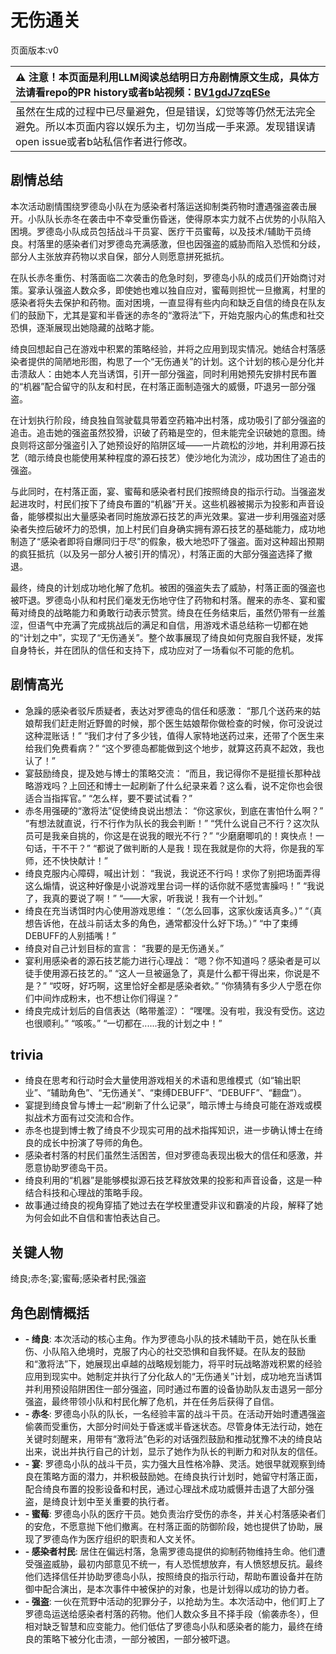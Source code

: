 # 无伤通关
页面版本:v0
 

| :warning: 注意！本页面是利用LLM阅读总结明日方舟剧情原文生成，具体方法请看repo的PR history或者b站视频：[BV1gdJ7zqESe](https://www.bilibili.com/video/BV1gdJ7zqESe/)         |
|:----------------------------|
| 虽然在生成的过程中已尽量避免，但是错误，幻觉等等仍然无法完全避免。所以本页面内容以娱乐为主，切勿当成一手来源。发现错误请open issue或者b站私信作者进行修改。|



## 剧情总结
本次活动剧情围绕罗德岛小队在为感染者村落运送抑制类药物时遭遇强盗袭击展开。小队队长赤冬在袭击中不幸受重伤昏迷，使得原本实力就不占优势的小队陷入困境。罗德岛小队成员包括战斗干员宴、医疗干员蜜莓，以及技术/辅助干员绮良。村落里的感染者们对罗德岛充满感激，但也因强盗的威胁而陷入恐慌和分歧，部分人主张放弃药物以求自保，部分人则愿意拼死抵抗。

在队长赤冬重伤、村落面临二次袭击的危急时刻，罗德岛小队的成员们开始商讨对策。宴承认强盗人数众多，即使她也难以独自应对，蜜莓则担忧一旦撤离，村里的感染者将失去保护和药物。面对困境，一直显得有些内向和缺乏自信的绮良在队友们的鼓励下，尤其是宴和半昏迷的赤冬的“激将法”下，开始克服内心的焦虑和社交恐惧，逐渐展现出她隐藏的战略才能。

绮良回想起自己在游戏中积累的策略经验，并将之应用到现实情况。她结合村落感染者提供的简陋地形图，构思了一个“无伤通关”的计划。这个计划的核心是分化并击溃敌人：由她本人充当诱饵，引开一部分强盗，同时利用她预先安排村民布置的“机器”配合留守的队友和村民，在村落正面制造强大的威慑，吓退另一部分强盗。

在计划执行阶段，绮良独自驾驶载具带着空药箱冲出村落，成功吸引了部分强盗的追击。追击她的强盗虽然狡猾，识破了药箱是空的，但未能完全识破她的意图。绮良则将这部分强盗引入了她预设好的陷阱区域——一片疏松的沙地，并利用源石技艺（暗示绮良也能使用某种程度的源石技艺）使沙地化为流沙，成功困住了追击的强盗。

与此同时，在村落正面，宴、蜜莓和感染者村民们按照绮良的指示行动。当强盗发起进攻时，村民们按下了绮良布置的“机器”开关。这些机器被揭示为投影和声音设备，能够模拟出大量感染者同时施放源石技艺的声光效果。宴进一步利用强盗对感染者失控后破坏力的恐惧，加上村民们自身确实拥有源石技艺的基础能力，成功地制造了“感染者即将自爆同归于尽”的假象，极大地恐吓了强盗。面对这种超出预期的疯狂抵抗（以及另一部分人被引开的情况），村落正面的大部分强盗选择了撤退。

最终，绮良的计划成功地化解了危机。被困的强盗失去了威胁，村落正面的强盗也被吓退。罗德岛小队和村民们毫发无伤地守住了药物和村落。醒来的赤冬、宴和蜜莓对绮良的战略能力和勇敢行动表示赞赏。绮良在任务结束后，虽然仍带有一丝羞涩，但语气中充满了完成挑战后的满足和自信，用游戏术语总结称一切都在她的“计划之中”，实现了“无伤通关”。整个故事展现了绮良如何克服自我怀疑，发挥自身特长，并在团队的信任和支持下，成功应对了一场看似不可能的危机。
## 剧情高光
- 急躁的感染者驳斥质疑者，表达对罗德岛的信任和感激：
    “那几个送药来的姑娘帮我们赶走附近野兽的时候，那个医生姑娘帮你做检查的时候，你可没说过这种混账话！”
    “我们才付了多少钱，值得人家特地送药过来，还带了个医生来给我们免费看病？”
    “这个罗德岛都能做到这个地步，就算这药真不起效，我也认了！”
- 宴鼓励绮良，提及她与博士的策略交流：
    “而且，我记得你不是挺擅长那种战略游戏吗？上回还和博士一起刷新了什么纪录来着？这么看，说不定你也会很适合当指挥官。”
    “怎么样，要不要试试看？”
- 赤冬用强硬的“激将法”促使绮良说出想法：
    “你这家伙，到底在害怕什么啊？”
    “有想法就直说，行不行作为队长的我会判断！”
    “凭什么说自己不行？这次队员可是我亲自挑的，你这是在说我的眼光不行？”
    “少磨磨唧叽的！爽快点！一句话，干不干？”
    “都说了做判断的人是我！现在我就是你的大将，你是我的军师，还不快快献计！”
- 绮良克服内心障碍，喊出计划：
    “我说，我说还不行吗！求你了别把场面弄得这么煽情，说这种好像是小说游戏里台词一样的话你就不感觉害臊吗！”
    “我说了，我真的要说了啊！”
    “——大家，听我说！我有一个计划。”
- 绮良在充当诱饵时内心使用游戏思维：
    “（怎么回事，这家伙废话真多。）”
    “（真想告诉他，在战斗前话太多的角色，通常都没什么好下场。）”
    “中了束缚DEBUFF的人别插嘴！”
- 绮良对自己计划目标的宣言：
    “我要的是无伤通关。”
- 宴利用感染者的源石技艺能力进行心理战：
    “嗯？你不知道吗？感染者是可以徒手使用源石技艺的。”
    “这人一旦被逼急了，真是什么都干得出来，你说是不是？”
    “哎呀，好巧啊，这里恰好全都是感染者欸。”
    “你猜猜有多少人宁愿在你们中间炸成粉末，也不想让你们得逞？”
- 绮良完成计划后的自信表达（略带羞涩）：
    “嘿嘿。没有啦，我没有受伤。这边也很顺利。”
    “咳咳。”
    “一切都在......我的计划之中！”
## trivia
- 绮良在思考和行动时会大量使用游戏相关的术语和思维模式（如“输出职业”、“辅助角色”、“无伤通关”、“束缚DEBUFF”、“DEBUFF”、“翻盘”）。
- 宴提到绮良曾与博士一起“刷新了什么记录”，暗示博士与绮良可能在游戏或模拟战术方面有过交流和合作。
- 赤冬也提到博士教了绮良不少现实可用的战术指挥知识，进一步确认博士在绮良的成长中扮演了导师的角色。
- 感染者村落的村民们虽然生活困苦，但对罗德岛表现出极大的信任和感激，并愿意协助罗德岛干员。
- 绮良利用的“机器”是能够模拟源石技艺释放效果的投影和声音设备，这是一种结合科技和心理战的策略手段。
- 故事通过绮良的视角穿插了她过去在学校里遭受非议和霸凌的片段，解释了她为何会如此不自信和害怕表达自己。
## 关键人物
绮良;赤冬;宴;蜜莓;感染者村民;强盗
## 角色剧情概括
-   **- 绮良**: 本次活动的核心主角。作为罗德岛小队的技术辅助干员，她在队长重伤、小队陷入绝境时，克服了内心的社交恐惧和自我怀疑。在队友的鼓励和“激将法”下，她展现出卓越的战略规划能力，将平时玩战略游戏积累的经验应用到现实中。她制定并执行了分化敌人的“无伤通关”计划，成功地充当诱饵并利用预设陷阱困住一部分强盗，同时通过布置的设备协助队友击退另一部分强盗，最终带领小队和村民化解了危机，并在任务后获得了自信。
-   **- 赤冬**: 罗德岛小队的队长，一名经验丰富的战斗干员。在活动开始时遭遇强盗偷袭而受重伤，大部分时间处于昏迷或半昏迷状态。尽管身体无法行动，她在关键时刻醒来，用带有“激将法”色彩的对话强烈鼓励和推动犹豫不决的绮良站出来，说出并执行自己的计划，显示了她作为队长的判断力和对队友的信任。
-   **- 宴**: 罗德岛小队的战斗干员，实力强大且性格冷静、灵活。她很早就观察到绮良在策略方面的潜力，并积极鼓励她。在绮良执行计划时，她留守村落正面，配合绮良布置的投影设备和村民，通过心理战术成功威慑并击退了大部分强盗，是绮良计划中至关重要的执行者。
-   **- 蜜莓**: 罗德岛小队的医疗干员。她负责治疗受伤的赤冬，并关心村落感染者们的安危，不愿意抛下他们撤离。在村落正面的防御阶段，她也提供了协助，展现了罗德岛作为医疗组织的职责和人文关怀。
-   **- 感染者村民**: 居住在偏远村落，急需罗德岛提供的抑制药物维持生命。他们遭受强盗威胁，最初内部意见不统一，有人恐慌想放弃，有人愤怒想反抗。最终他们选择信任并协助罗德岛小队，按照绮良的指示行动，帮助布置设备并在防御中配合演出，是本次事件中被保护的对象，也是计划得以成功的协力者。
-   **- 强盗**: 一伙在荒野中活动的犯罪分子，以抢劫为生。本次活动中，他们盯上了罗德岛运送给感染者村落的药物。他们人数众多且不择手段（偷袭赤冬），但相对缺乏智慧和应变能力。他们低估了罗德岛小队和感染者的能力，最终在绮良的策略下被分化击溃，一部分被困，一部分被吓退。